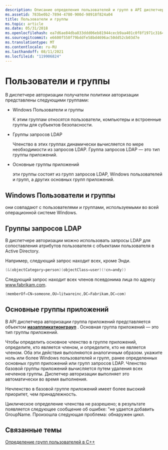 ```yaml
---
description: Описание определения пользователей и групп в API диспетчера авторизации.
ms.assetid: 783be0b2-7894-4780-900d-98918f824a04
title: Пользователи и группы
ms.topic: article
ms.date: 05/31/2018
ms.openlocfilehash: ea7d6ae84dba833ddd06eb81944cecb9aa401c0f8f1971c3164317cefae14fbe
ms.sourcegitcommit: e6600f550f79bddfe58bd4696ac50dd52cb03d7e
ms.translationtype: MT
ms.contentlocale: ru-RU
ms.lasthandoff: 08/11/2021
ms.locfileid: "119906824"
---
```

# <a name="users-and-groups"></a>Пользователи и группы

В диспетчере авторизации получатели политики авторизации представлены следующими группами:

-   Windows Пользователи и группы

    К этим группам относятся пользователи, компьютеры и встроенные группы для субъектов безопасности.

-   Группы запросов LDAP

    Членство в этих группах динамически вычисляется по мере необходимости из запросов LDAP. Группа запросов LDAP — это тип группы приложений.

-   Основные группы приложений

    эти группы состоят из групп запросов LDAP, Windows пользователей и групп, а других основных групп приложений.

## <a name="windows-users-and-groups"></a>Windows Пользователи и группы

они совпадают с пользователями и группами, используемыми во всей операционной системе Windows.

## <a name="ldap-query-groups"></a>Группы запросов LDAP

В диспетчере авторизации можно использовать запросы LDAP для сопоставления атрибутов пользователя с объектами пользователя в Active Directory.

Например, следующий запрос находит всех, кроме Энди.


```C++
(&(objectCategory=person)(objectClass=user)(!cn=andy))
```



Следующий запрос находит всех членов псевдонима лица по адресу www.fabrikam.com.


```C++
(memberOf=CN=someone,OU=litwareinc,DC=Fabrikam,DC=com)
```



## <a name="basic-application-groups"></a>Основные группы приложений

В API диспетчера авторизации группа приложений представляется объектом [**иазаппликатионграуп**](/windows/desktop/api/Azroles/nn-azroles-iazapplicationgroup) . Основная группа приложений — это тип группы приложений.

Чтобы определить основное членство в группе приложений, определите, кто является членом, и определите, кто не является членом. Оба эти действия выполняются аналогичным образом. укажите ноль или более Windows пользователей и групп, ранее определенных основных групп приложений или групп запросов LDAP. Членство базовой группы приложений вычисляется путем удаления всех нечленов группы. Диспетчер авторизации выполняет это автоматически во время выполнения.

Нечленство в базовой группе приложений имеет более высокий приоритет, чем принадлежность.

Циклическое определение членства не разрешено; в результате появляется следующее сообщение об ошибке: "не удается добавить GroupName. Произошла следующая проблема: обнаружен цикл.

## <a name="related-topics"></a>Связанные темы

<dl> <dt>

[Определение групп пользователей в C++](defining-groups-of-users-in-c--.md)
</dt> </dl>

 

 



